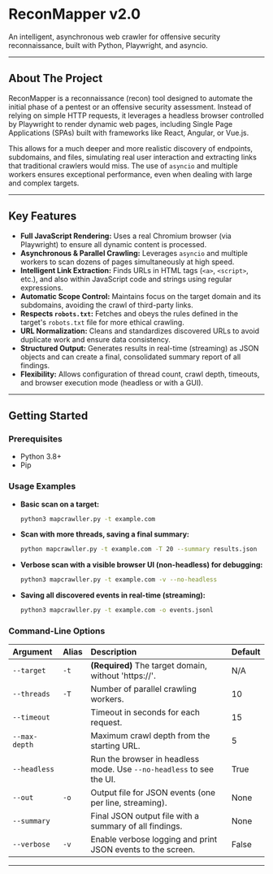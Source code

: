 # ReconMapper v2.0

An intelligent, asynchronous web crawler for offensive security reconnaissance, built with Python, Playwright, and asyncio.

---

## About The Project

ReconMapper is a reconnaissance (recon) tool designed to automate the initial phase of a pentest or an offensive security assessment. Instead of relying on simple HTTP requests, it leverages a headless browser controlled by Playwright to render dynamic web pages, including Single Page Applications (SPAs) built with frameworks like React, Angular, or Vue.js.

This allows for a much deeper and more realistic discovery of endpoints, subdomains, and files, simulating real user interaction and extracting links that traditional crawlers would miss. The use of `asyncio` and multiple workers ensures exceptional performance, even when dealing with large and complex targets.

---

## Key Features

* **Full JavaScript Rendering:** Uses a real Chromium browser (via Playwright) to ensure all dynamic content is processed.
* **Asynchronous & Parallel Crawling:** Leverages `asyncio` and multiple workers to scan dozens of pages simultaneously at high speed.
* **Intelligent Link Extraction:** Finds URLs in HTML tags (`<a>`, `<script>`, etc.), and also within JavaScript code and strings using regular expressions.
* **Automatic Scope Control:** Maintains focus on the target domain and its subdomains, avoiding the crawl of third-party links.
* **Respects `robots.txt`:** Fetches and obeys the rules defined in the target's `robots.txt` file for more ethical crawling.
* **URL Normalization:** Cleans and standardizes discovered URLs to avoid duplicate work and ensure data consistency.
* **Structured Output:** Generates results in real-time (streaming) as JSON objects and can create a final, consolidated summary report of all findings.
* **Flexibility:** Allows configuration of thread count, crawl depth, timeouts, and browser execution mode (headless or with a GUI).

---

## Getting Started

### Prerequisites

* Python 3.8+
* Pip

### Usage Examples

* **Basic scan on a target:**
    ```sh
    python3 mapcrawller.py -t example.com
    ```

* **Scan with more threads, saving a final summary:**
    ```sh
    python mapcrawller.py -t example.com -T 20 --summary results.json
    ```

* **Verbose scan with a visible browser UI (non-headless) for debugging:**
    ```sh
    python3 mapcrawller.py -t example.com -v --no-headless
    ```

* **Saving all discovered events in real-time (streaming):**
    ```sh
    python3 mapcrawller.py -t example.com -o events.jsonl
    ```

### Command-Line Options

| Argument | Alias | Description | Default |
| :--- | :--- | :--- | :--- |
| `--target` | `-t` | **(Required)** The target domain, without 'https://'. | N/A |
| `--threads` | `-T` | Number of parallel crawling workers. | 10 |
| `--timeout` | | Timeout in seconds for each request. | 15 |
| `--max-depth` | | Maximum crawl depth from the starting URL. | 5 |
| `--headless` | | Run the browser in headless mode. Use `--no-headless` to see the UI. | True |
| `--out` | `-o` | Output file for JSON events (one per line, streaming). | None |
| `--summary` | | Final JSON output file with a summary of all findings. | None |
| `--verbose` | `-v` | Enable verbose logging and print JSON events to the screen. | False |

---
